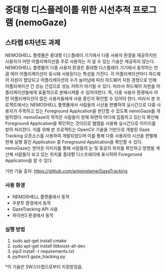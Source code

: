 # 중대형 디스플레이를 위한 시선추적 프로그램 (nemoGaze)
## 스타랩 6차년도 과제
NEMOSHELL 플랫폼은 중대형 디스플레이 기기에서 다중 사용자 환경을 제공하지만 사용자가 어떤 어플리케이션을 주로 사용하는 지 알 수 있는 기술은 제공하지 않는다. NEMOSHELL 플랫폼의 다중 사용자 환경은 중대형 디스플레이 기기에서 동작하는 만큼 여러 어플리케이션이 동시에 사용된다는 특성을 가진다. 각 어플리케이션마다 하드웨어 자원이 할당되고 어플리케이션의 수가 늘어남에 따라 하드웨어 자원 경쟁으로 인해 어플리케이션 간 성능 간섭으로 성능 저하가 야기될 수 있다. 따라서 하드웨어 자원을 어플리케이션들에게 효율적으로 분배시켜줄 수 있어야한다. 즉, 다중 사용자 환경에서 어떤 어플리케이션이 많은 사용자들에게 사용 중인지 확인할 수 있어야 한다. 따라서 본 프로젝트에서는 NEMOSHELL 플랫폼에서 사람들의 시선을 판별하여 실시간으로 다중 사용자가 주목하고 있는 Foreground Application을 판단할 수 있도록 nemoGaze를 개발하였다.
nemoGaze의 목적은 사람들이 현재 화면의 어디에 집중하고 있는지 확인해 Foreground Application을 확인하는 것이므로 웹캠을 사용해 실시간으로 이미지를 받아 처리한다. 이를 위해 본 프로젝트는 OpenCV 기술을 기반으로 개발된 Gaze Tracking 오픈소스를 사용하여 개발되었으며 이를 통해 다중 사용자의 시선을 판별해 현재 실행 중인 Application 중 Foreground Application을 확인할 수 있다. nemoGaze는 받아온 이미지를 통해 사람들의 눈 및 동공의 위치를 확인하고 방향을 계산해 사람들이 보고 있는 위치를 중대형 디스프레이에 표시하여 Foregorund Application을 알 수 있다. 

기반 기술 출처: https://github.com/antoinelame/GazeTracking

### 사용 환경
- NEMOSHELL 플랫폼에서 동작
- 우분투 환경에서 동작
- GazeTracking API 사용
- 파이썬3 환경에서 동작

### 실행 방법
1. sudo apt-get install cmake
2. sudo apt-get install libboost-all-dev
3. pip3 install -r requirements.txt
4. python3 gaze_tracking.py

*이 기술은 SW스타랩으로부터 지원받았음.
